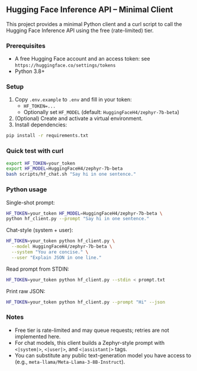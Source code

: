 ## Hugging Face Inference API – Minimal Client

This project provides a minimal Python client and a curl script to call the Hugging Face Inference API using the free (rate-limited) tier.

### Prerequisites
- A free Hugging Face account and an access token: see `https://huggingface.co/settings/tokens`
- Python 3.8+

### Setup
1. Copy `.env.example` to `.env` and fill in your token:
   - `HF_TOKEN=...`
   - Optionally set `HF_MODEL` (default: `HuggingFaceH4/zephyr-7b-beta`)
2. (Optional) Create and activate a virtual environment.
3. Install dependencies:

```bash
pip install -r requirements.txt
```

### Quick test with curl
```bash
export HF_TOKEN=your_token
export HF_MODEL=HuggingFaceH4/zephyr-7b-beta
bash scripts/hf_chat.sh "Say hi in one sentence."
```

### Python usage
Single-shot prompt:
```bash
HF_TOKEN=your_token HF_MODEL=HuggingFaceH4/zephyr-7b-beta \
python hf_client.py --prompt "Say hi in one sentence."
```

Chat-style (system + user):
```bash
HF_TOKEN=your_token python hf_client.py \
  --model HuggingFaceH4/zephyr-7b-beta \
  --system "You are concise." \
  --user "Explain JSON in one line."
```

Read prompt from STDIN:
```bash
HF_TOKEN=your_token python hf_client.py --stdin < prompt.txt
```

Print raw JSON:
```bash
HF_TOKEN=your_token python hf_client.py --prompt "Hi" --json
```

### Notes
- Free tier is rate-limited and may queue requests; retries are not implemented here.
- For chat models, this client builds a Zephyr-style prompt with `<|system|>`, `<|user|>`, and `<|assistant|>` tags.
- You can substitute any public text-generation model you have access to (e.g., `meta-llama/Meta-Llama-3-8B-Instruct`).

